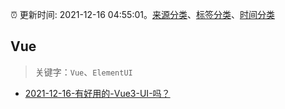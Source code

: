 :alarm_clock: 更新时间: 2021-12-16 04:55:01。[来源分类](../README.md)、[标签分类](../TAGS.md)、[时间分类](../TIMELINE.md)

## Vue


> 关键字：`Vue`、`ElementUI`



- [2021-12-16-有好用的-Vue3-UI-吗？](https://www.v2ex.com/t/822559) 